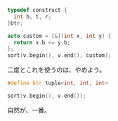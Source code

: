 ```cpp
typedef construct {
  int b, t, r;
}btr;

auto custom = [&](int x, int y) {
  return x.b <= y.b;
};
sort(v.begin(), v.end(), custom);
```
二度とこれを使うのは、やめよう。

```cpp
#define btr tuple<int, int, int>

sort(v.begin(), v.end());
```
自然が、一番。
